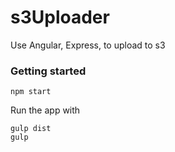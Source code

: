 # s3Uploader  
Use Angular, Express, to upload to s3

### Getting started
```
npm start
```
Run the app with

```
gulp dist
gulp
```


